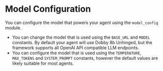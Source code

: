 # Model Configuration
You can configure the model that powers your agent using the `model_config` module.
- You can change the model that is used using the `BASE_URL` and `MODEL` constants. By default your agent will use Dobby 8b Unhinged, but the framework supports all OpenAI API compatible LLM endpoints.
- You can configure the model that is used using the `TEMPERATURE`, `MAX_TOKENS` and `SYSTEM_PROMPT` constants, however the default values are likely suitable for most agents.